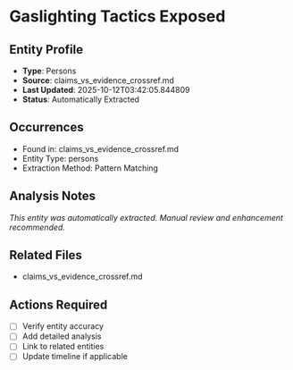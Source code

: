 # Gaslighting Tactics Exposed

## Entity Profile
- **Type**: Persons
- **Source**: claims_vs_evidence_crossref.md
- **Last Updated**: 2025-10-12T03:42:05.844809
- **Status**: Automatically Extracted

## Occurrences
- Found in: claims_vs_evidence_crossref.md
- Entity Type: persons
- Extraction Method: Pattern Matching

## Analysis Notes
*This entity was automatically extracted. Manual review and enhancement recommended.*

## Related Files
- claims_vs_evidence_crossref.md

## Actions Required
- [ ] Verify entity accuracy
- [ ] Add detailed analysis
- [ ] Link to related entities
- [ ] Update timeline if applicable
